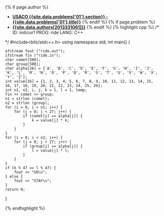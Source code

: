 <a name="2013331061.01"></a>

{% if page.author %}
- **[USACO {{site.data.problems['01'].section}} - {{site.data.problems['01'].title}}]({{site.baseurl}}/problem/01)**
{% endif %}
{% if page.problem %}
- **[{{site.data.authors[2013331061]}}]({{site.baseurl}}/author/2013331061)**
{% endif %}
{% highlight cpp %}
/*
ID: imticor1
PROG: ride
LANG: C++

*/
#include<bits/stdc++.h>
using namespace std;
int main() {

    ofstream fout ("ride.out");
    ifstream fin ("ride.in");
    char comet[500];
    char group[500];
    char alpha[26] = {'A', 'B', 'C', 'D', 'E', 'F', 'G', 'H', 'I', 'J', 'K', 'L', 'M', 'N', 'O', 'P', 'Q', 'R', 'S', 'T', 'U', 'V', 'W', 'X', 'Y', 'Z'};
    int value[26] = {1, 2, 3, 4, 5, 6, 7, 8, 9, 10, 11, 12, 13, 14, 15, 16, 17, 18, 19, 20, 21, 22, 23, 24, 25, 26};
    int n1, n2, i, j, k = 1, l = 1, temp;
    fin >> comet >> group;
    n1 = strlen (comet);
    n2 = strlen (group);
    for (i = 0; i < n1; i++) {
        for (j = 0; j < 27; j++) {
            if (comet[i] == alpha[j]) {
                k = value[j] * k;
            }
        }
    }
    for (i = 0; i < n2; i++) {
        for (j = 0; j < 27; j++) {
            if (group[i] == alpha[j]) {
                l = value[j] * l;
            }
        }
    }
    if (k % 47 == l % 47) {
        fout << "GO\n";
    } else {
        fout << "STAY\n";
    }
    return 0;
}

{% endhighlight %}